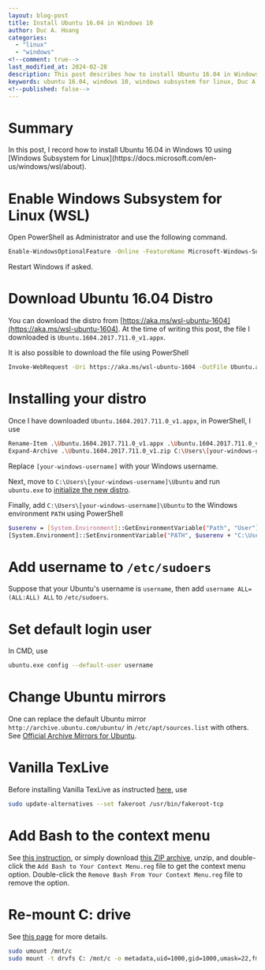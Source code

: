 ```yaml
---
layout: blog-post
title: Install Ubuntu 16.04 in Windows 10
author: Duc A. Hoang
categories:
  - "linux"
  - "windows"
<!--comment: true-->
last_modified_at: 2024-02-28
description: This post describes how to install Ubuntu 16.04 in Windows 10
keywords: ubuntu 16.04, windows 10, windows subsystem for linux, Duc A. Hoang
<!--published: false-->
---
```


<div class="alert alert-info" markdown="1">
<h1 class="alert-heading">Summary</h1>
In this post, I record how to install Ubuntu 16.04 in Windows 10 using [Windows Subsystem for Linux](https://docs.microsoft.com/en-us/windows/wsl/about).
</div>

# Enable Windows Subsystem for Linux (WSL)

Open PowerShell as Administrator and use the following command.

```bash
Enable-WindowsOptionalFeature -Online -FeatureName Microsoft-Windows-Subsystem-Linux
```

Restart Windows if asked.

# Download Ubuntu 16.04 Distro

You can download the distro from [https://aka.ms/wsl-ubuntu-1604](https://aka.ms/wsl-ubuntu-1604). At the time of writing this post, the file I downloaded is `Ubuntu.1604.2017.711.0_v1.appx`.

It is also possible to download the file using PowerShell

```bash
Invoke-WebRequest -Uri https://aka.ms/wsl-ubuntu-1604 -OutFile Ubuntu.appx -UseBasicParsing
```

# Installing your distro

Once I have downloaded `Ubuntu.1604.2017.711.0_v1.appx`, in PowerShell, I use

```bash
Rename-Item .\Ubuntu.1604.2017.711.0_v1.appx .\Ubuntu.1604.2017.711.0_v1.zip
Expand-Archive .\Ubuntu.1604.2017.711.0_v1.zip C:\Users\[your-windows-username]\Ubuntu # or pick any folder you like
```

Replace `[your-windows-username]` with your Windows username.

Next, move to `C:\Users\[your-windows-username]\Ubuntu` and run `ubuntu.exe` to [initialize the new distro](https://docs.microsoft.com/en-us/windows/wsl/initialize-distro).

Finally, add `C:\Users\[your-windows-username]\Ubuntu` to the Windows environment `PATH` using PowerShell

```bash
$userenv = [System.Environment]::GetEnvironmentVariable("Path", "User")
[System.Environment]::SetEnvironmentVariable("PATH", $userenv + "C:\Users\[your-windows-username]\Ubuntu", "User")
```

# Add username to `/etc/sudoers`

Suppose that your Ubuntu's username is `username`, then add `username ALL=(ALL:ALL) ALL` to `/etc/sudoers`.

# Set default login user

In CMD, use

```bash
ubuntu.exe config --default-user username
```

# Change Ubuntu mirrors

One can replace the default Ubuntu mirror `http://archive.ubuntu.com/ubuntu/` in `/etc/apt/sources.list` with others. See [Official Archive Mirrors for Ubuntu](https://launchpad.net/ubuntu/+archivemirrors).

# Vanilla TexLive

Before installing Vanilla TexLive as instructed [here](https://www.tug.org/texlive/debian.html), use

```bash
sudo update-alternatives --set fakeroot /usr/bin/fakeroot-tcp
```

# Add Bash to the context menu

See [this instruction](https://www.howtogeek.com/270810/how-to-quickly-launch-a-bash-shell-from-windows-10s-file-explorer/), or simply download [this ZIP archive](https://www.howtogeek.com/wp-content/uploads/2016/09/Add-Bash-to-the-Context-Menu.zip), unzip, and double-click the `Add Bash to Your Context Menu.reg` file to get the context menu option. Double-click the `Remove Bash From Your Context Menu.reg` file to remove the option.

# Re-mount C: drive

See [this page](https://blogs.msdn.microsoft.com/commandline/2018/01/12/chmod-chown-wsl-improvements/) for more details.

```bash
sudo umount /mnt/c
sudo mount -t drvfs C: /mnt/c -o metadata,uid=1000,gid=1000,umask=22,fmask=111 # the default user that gets created when WSL is first installed has a uid=1000 and gid=1000
```
